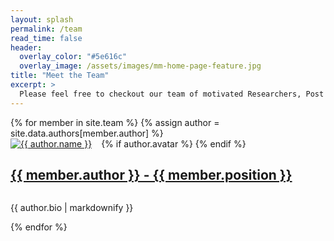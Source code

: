 ```yaml
---
layout: splash
permalink: /team
read_time: false
header:
  overlay_color: "#5e616c"
  overlay_image: /assets/images/mm-home-page-feature.jpg
title: "Meet the Team"
excerpt: >
  Please feel free to checkout our team of motivated Researchers, Post Doc's, PhD Student's and Engineers
---
```

<div itemscope itemtype="https://schema.org/Person">
{% for member in site.team %}
  {% assign author = site.data.authors[member.author] %}
  <div style='overflow:auto'>
  {% if author.avatar %}
    <div class="author__avatar" style="float:left;margin-right: 15px;">
        <a href="{{ member.url | relative_url }}">
          <img src="{{ author.avatar | relative_url }}" alt="{{ author.name }}" itemprop="image">
        </a>
    </div>
  {% endif %}
  <h2 style="float: left;">
    <a href="{{ member.url }}">
      {{ member.author }} - {{ member.position }}
    </a>
  </h2>
  </div>
  <p>{{ author.bio | markdownify }}</p>
{% endfor %}
</div>